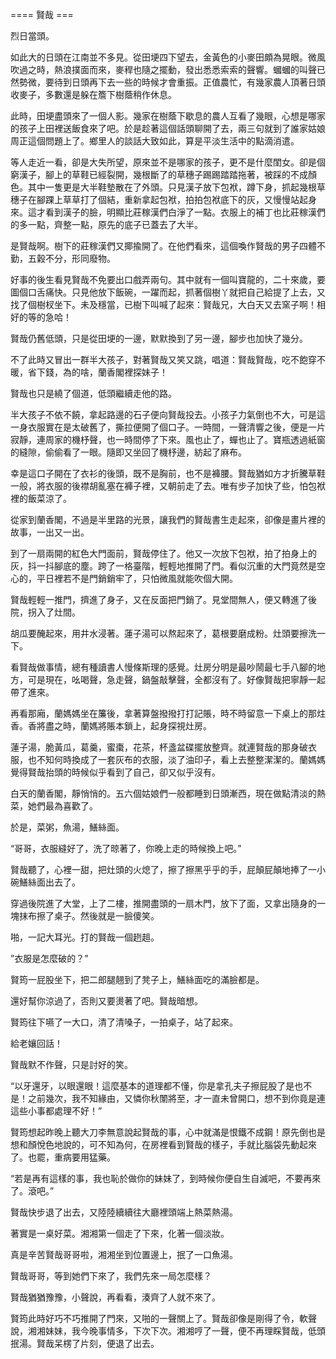 ==== 賢哉 ===

烈日當頭。

如此大的日頭在江南並不多見。從田埂四下望去，金黃色的小麥田頗為晃眼。微風吹過之時，熱浪撲面而來，麥稈也隨之擺動，發出悉悉索索的聲響。蟈蟈的叫聲已然勢微，要待到日頭再下去一些的時候才會重振。正值農忙，有幾家農人頂著日頭收麥子，多數還是躲在簷下樹蔭稍作休息。

此時，田埂盡頭來了一個人影。幾家在樹蔭下歇息的農人互看了幾眼，心想是哪家的孩子上田裡送飯食來了吧。於是趁著這個話頭聊開了去，兩三句就到了誰家姑娘周正這個問題上了。鄉里人的談話大致如此，算是平淡生活中的點滴消遣。

等人走近一看，卻是大失所望，原來並不是哪家的孩子，更不是什麼閨女。卻是個窮漢子，腳上的草鞋已經裂開，幾根斷了的草穗子踢踢踏踏拖著，被踩的不成顏色。其中一隻更是大半鞋墊散在了外頭。只見漢子放下包袱，蹲下身，抓起幾根草穗子在腳踝上草草打了個結，重新拿起包袱，拍拍包袱底下的灰，又慢慢站起身來。這才看到漢子的臉，明顯比莊稼漢們白淨了一點。衣服上的補丁也比莊稼漢們的多一點，齊整一點，原先的底子已蓋去了大半。

是賢哉啊。樹下的莊稼漢們又揶揄開了。在他們看來，這個喚作賢哉的男子四體不勤，五穀不分，形同廢物。

好事的後生看見賢哉不免要出口戲弄兩句。其中就有一個叫寶龍的，二十來歲，要圖個口舌痛快。只見他放下飯碗，一躍而起，抓著個樹丫就把自己給提了上去，又找了個樹杈坐下。未及穩當，已樹下叫喊了起來：賢哉兄，大白天又去窯子啊！相好的等的急哈！

賢哉仍舊低頭，只是從田埂的一邊，默默換到了另一邊，腳步也加快了幾分。

不了此時又冒出一群半大孩子，對著賢哉又笑又跳，唱道：賢哉賢哉，吃不飽穿不暖，省下錢，為的啥，蘭香閣裡探妹子！

賢哉也只是繞了個道，低頭繼續走他的路。

半大孩子不依不饒，拿起路邊的石子便向賢哉投去。小孩子力氣倒也不大，可是這一身衣服實在是太破舊了，撕拉便開了個口子。一時間，一聲清響之後，便是一片寂靜，連周家的機杼聲，也一時間停了下來。風也止了，蟬也止了。寶瓶透過紙窗的縫隙，偷偷看了一眼。隨即又坐回了機杼邊，紡起了麻布。

幸是這口子開在了衣衫的後頭，既不是胸前，也不是褲腰。賢哉猶如方才折騰草鞋一般，將衣服的後襟胡亂塞在褲子裡，又朝前走了去。唯有步子加快了些，怕包袱裡的飯菜涼了。

從家到蘭香閣，不過是半里路的光景，讓我們的賢哉書生走起來，卻像是畫片裡的故事，一出又一出。

到了一扇兩開的紅色大門面前，賢哉停住了。他又一次放下包袱，拍了拍身上的灰，抖一抖腳底的塵。跨了一格臺階，輕輕地推開了門。看似沉重的大門竟然是空心的，平日裡若不是門銷銷牢了，只怕微風就能吹個大開。

賢哉輕輕一推門，擠進了身子，又在反面把門銷了。見堂間無人，便又轉進了後院，拐入了灶間。

胡瓜要醃起來，用井水浸著。蓮子湯可以熬起來了，葛根要磨成粉。灶頭要擦洗一下。

看賢哉做事情，總有種讀書人慢條斯理的感覺。灶房分明是最吵鬧最七手八腳的地方，可是現在，吆喝聲，急走聲，鍋盤敲擊聲，全都沒有了。好像賢哉把寧靜一起帶了進來。

再看那廂，蘭媽媽坐在簾後，拿著算盤撥撥打打記賬，時不時留意一下桌上的那炷香。香將盡之時，蘭媽將賬本鎖上，起身探視灶房。

蓮子湯，脆黃瓜，葛羹，蜜棗，花茶，杯盞盆碟擺放整齊。就連賢哉的那身破衣服，也不知何時換成了一套灰布的衣服，淡了油印子，看上去整整潔潔的。蘭媽媽覺得賢哉抬頭的時候似乎看到了自己，卻又似乎沒有。

白天的蘭香閣，靜悄悄的。五六個姑娘們一般都睡到日頭漸西，現在做點清淡的熱菜，她們最為喜歡了。

於是，菜粥，魚湯，鱔絲面。

“哥哥，衣服縫好了，洗了晾著了，你晚上走的時候換上吧。”

賢哉聽了，心裡一甜，把灶頭的火熄了，擦了擦黑乎乎的手，屁顛屁顛地捧了一小碗鱔絲面出去了。

穿過後院進了大堂，上了二樓，推開盡頭的一扇木門，放下了面，又拿出隨身的一塊抹布擦了桌子。然後就是一臉傻笑。

啪，一記大耳光。打的賢哉一個趔趄。

”衣服是怎麼破的？”

賢筠一屁股坐下，把二郎腿翹到了凳子上，鱔絲面吃的滿臉都是。

還好幫你涼過了，否則又要燙著了吧。賢哉暗想。

賢筠往下嚥了一大口，清了清嗓子，一拍桌子，站了起來。

給老孃回話！

賢哉默不作聲，只是討好的笑。

“以牙還牙，以眼還眼！這麼基本的道理都不懂，你是拿孔夫子擦屁股了是也不是！之前幾次，我不知緣由，又憐你秋闈將至，才一直未曾開口，想不到你竟是連這些小事都處理不好！”

賢筠想起昨晚上聽大刀李無意說起賢哉的事，心中就滿是恨鐵不成鋼！原先倒也是想和顏悅色地說的，可不知為何，在房裡看到賢哉的樣子，手就比腦袋先動起來了。也罷，重病要用猛藥。

“若是再有這樣的事，我也恥於做你的妹妹了，到時候你便自生自滅吧，不要再來了。滾吧。”

賢哉快步退了出去，又陸陸續續往大廳裡頭端上熱菜熱湯。

著實是一桌好菜。湘湘第一個走了下來，化著一個淡妝。

真是辛苦賢哉哥哥啦，湘湘坐到位置邊上，抿了一口魚湯。

賢哉哥哥，等到她們下來了，我們先來一局怎麼樣？

賢哉猶猶豫豫，小聲說，再看看，湊齊了人就不來了。

賢筠此時好巧不巧推開了門來，又啪的一聲關上了。賢哉卻像是剛得了令，軟聲說，湘湘妹妹，我今晚事情多，下次下次。湘湘哼了一聲，便不再理睬賢哉，低頭抿湯。賢哉呆楞了片刻，便退了出去。